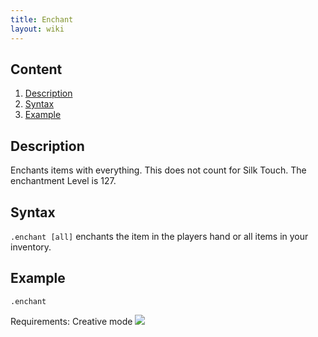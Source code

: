 ```yaml
---
title: Enchant
layout: wiki
---
```

## Content
  1. [Description](#description)
  2. [Syntax](#syntax)
  3. [Example](#example)
  
## Description
Enchants items with everything. This does not count for Silk Touch. The enchantment Level is 127.

## Syntax
`.enchant [all]` enchants the item in the players hand or all items in your inventory.

## Example
`.enchant`

Requirements: Creative mode
![](http://puu.sh/hJnvn/9ca87c68e6.png)
